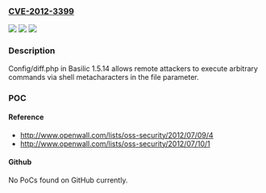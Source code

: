 ### [CVE-2012-3399](https://cve.mitre.org/cgi-bin/cvename.cgi?name=CVE-2012-3399)
![](https://img.shields.io/static/v1?label=Product&message=n%2Fa&color=blue)
![](https://img.shields.io/static/v1?label=Version&message=n%2Fa&color=blue)
![](https://img.shields.io/static/v1?label=Vulnerability&message=n%2Fa&color=brighgreen)

### Description

Config/diff.php in Basilic 1.5.14 allows remote attackers to execute arbitrary commands via shell metacharacters in the file parameter.

### POC

#### Reference
- http://www.openwall.com/lists/oss-security/2012/07/09/4
- http://www.openwall.com/lists/oss-security/2012/07/10/1

#### Github
No PoCs found on GitHub currently.

